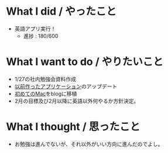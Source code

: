 # What I did / やったこと
- 英語アプリ実行！
  - 進捗 : 180/600

# What I want to do / やりたいこと
- 1/27の社内勉強会資料作成
- [以前作ったアプリケーション](https://github.com/yamap55/guild-story2-search)のアップデート
- [初めてのMac](https://slideck.io/github.com/yamap55/Slide/20170113/first_mac.md#/)をblogに移植
- 2月の目標及び2月以降に英語以外何やるか方針決定。

# What I thought / 思ったこと
- お勉強は進んでないが、それ以外がいい方向に進んだのでよし。
